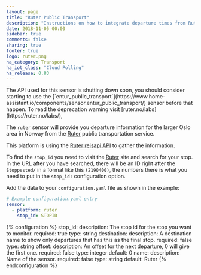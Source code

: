 ```yaml
---
layout: page
title: "Ruter Public Transport"
description: "Instructions on how to integrate departure times from Ruter within Home Assistant."
date: 2018-11-05 00:00
sidebar: true
comments: false
sharing: true
footer: true
logo: ruter.png
ha_category: Transport
ha_iot_class: "Cloud Polling"
ha_release: 0.83
---
```


<p class='note warning'>
The API used for this sensor is shutting down soon, you should consider starting to use the [`entur_public_transport`](https://www.home-assistant.io/components/sensor.entur_public_transport/) sensor before that happen.
To read the deprecation warning visit [ruter.no/labs](https://ruter.no/labs/),
</p>


The `ruter` sensor will provide you departure information for the larger Oslo area in Norway from the [Ruter][ruter] public transportation service.

This platform is using the [Ruter reisapi API][ruter-api] to gather the information.

To find the `stop_id` you need to visit the [Ruter][ruter] site and search for your stop.
In the URL after you have searched, there will be an ID right after the `Stoppested/` in a format like this `(2190400)`, the numbers there is what you need to put in the `stop_id:` configuration option.

Add the data to your `configuration.yaml` file as shown in the example:

```yaml
# Example configuration.yaml entry
sensor:
  - platform: ruter
    stop_id: STOPID
```

{% configuration %}
stop_id:
  description: The stop id for the stop you want to monitor.
  required: true
  type: string
destination:
  description: A destination name to show only departures that has this as the final stop.
  required: false
  type: string
offset:
  description: An offset for the next departure, 0 will give the first one.
  required: false
  type: integer
  default: 0
name:
  description: Name of the sensor.
  required: false
  type: string
  default: Ruter
{% endconfiguration %}

[ruter]: https://ruter.no/reiseplanlegger/Stoppested
[ruter-api]: http://reisapi.ruter.no/Help
